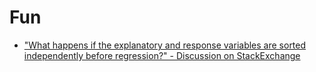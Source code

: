 # Fun

- ["What happens if the explanatory and response variables are sorted independently before regression?" - Discussion on StackExchange](https://stats.stackexchange.com/questions/185507/what-happens-if-the-explanatory-and-response-variables-are-sorted-independently)

